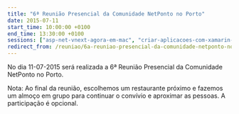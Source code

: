 ```yaml
---
title: "6ª Reunião Presencial da Comunidade NetPonto no Porto"
date: 2015-07-11
start_time: 10:00:00 +0100
end_time: 13:30:00 +0100
sessions: ["asp-net-vnext-agora-em-mac", "criar-aplicacoes-com-xamarin-forms"]
redirect_from: /reuniao/6a-reuniao-presencial-da-comunidade-netponto-no-porto/
---
```

No dia 11-07-2015 será realizada a 6ª Reunião Presencial da Comunidade NetPonto no Porto.

Nota: Ao final da reunião, escolhemos um restaurante próximo e fazemos um almoço em grupo para continuar o convívio e aproximar as pessoas. A participação é opcional.

